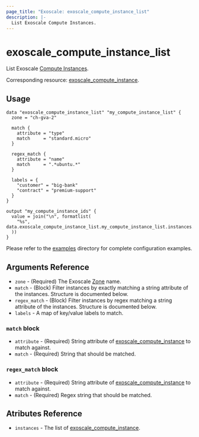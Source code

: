 ```yaml
---
page_title: "Exoscale: exoscale_compute_instance_list"
description: |-
  List Exoscale Compute Instances.
---
```


# exoscale\_compute\_instance_list

List Exoscale [Compute Instances](https://community.exoscale.com/documentation/compute/).

Corresponding resource: [exoscale_compute_instance](../resources/compute_instance.md).


## Usage

```hcl
data "exoscale_compute_instance_list" "my_compute_instance_list" {
  zone = "ch-gva-2"

  match {
    attribute = "type"
    match     = "standard.micro"
  }

  regex_match {
    attribute = "name"
    match     = ".*ubuntu.*"
  }

  labels = {
    "customer" = "big-bank"
    "contract" = "premium-support"
  }
}

output "my_compute_instance_ids" {
  value = join("\n", formatlist(
    "%s", data.exoscale_compute_instance_list.my_compute_instance_list.instances.*.id
  ))
}
```

Please refer to the [examples](https://github.com/exoscale/terraform-provider-exoscale/tree/master/examples/)
directory for complete configuration examples.


## Arguments Reference

[zone]: https://www.exoscale.com/datacenters/

* `zone` - (Required) The Exoscale [Zone][zone] name.
* `match` - (Block) Filter instances by exactly matching a string attribute of the instances. Structure is documented below.
* `regex_match` - (Block) Filter instances by regex matching a string attribute of the instances. Structure is documented below.
* `labels` - A map of key/value labels to match.

### `match` block
* `attribute` - (Required) String attribute of [exoscale_compute_instance](./compute_instance.md) to match against.
* `match` - (Required) String that should be matched.

### `regex_match` block
* `attribute` - (Required) String attribute of [exoscale_compute_instance](./compute_instance.md) to match against.
* `match` - (Required) Regex string that should be matched.

## Atributes Reference

* `instances` - The list of [exoscale_compute_instance](./compute_instance.md).
